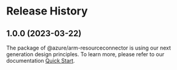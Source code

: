 # Release History
    
## 1.0.0 (2023-03-22)

The package of @azure/arm-resourceconnector is using our next generation design principles. To learn more, please refer to our documentation [Quick Start](https://aka.ms/js-track2-quickstart).
